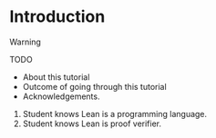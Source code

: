 # Introduction

> [!WARNING]
> TODO 
> - About this tutorial
> - Outcome of going through this tutorial
> - Acknowledgements.
> 1. Student knows Lean is a programming language.
> 1. Student knows Lean is proof verifier.

